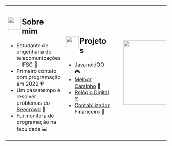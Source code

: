 <!DOCTYPE html>
<html lang="pt">
<head>
    <meta charset="UTF-8">
    <meta name="viewport" content="width=device-width, initial-scale=1.0"> 
</head>
<body>
    <table>
        <tr>
            <td>
                <h2>
                    <img src="https://github.com/luizakuze/luizakuze/assets/111708035/b35ab7b5-4644-47e1-a2cf-9f899f4b6e91" width="40px" align="left">
                    Sobre mim
                </h2>
                <ul>
                    <li>Estudante de engenharia de telecomunicações - IFSC 📡</li>
                    <li>Primeiro contato com programação em 2022 💗</li>
                    <li>Um passatempo é resolver problemas do <a href="https://www.beecrowd.com.br/judge/pt/profile/667397">Beecrowd</a> 🐝</li>
                    <li>Fui monitora de programação na faculdade 💻</li>
                </ul>
            </td>
            <td>
                <h2>
                    <img src="https://github.com/luizakuze/luizakuze/assets/111708035/b35ab7b5-4644-47e1-a2cf-9f899f4b6e91" width="40px" align="left">
                    Projetos
                </h2>
                <ul>
                    <li><a href="https://github.com/luizakuze/JavanoidOO">JavanoidOO</a> 🎮</li>
                    <li><a href="https://github.com/luizakuze/Melhor-Caminho">Melhor Caminho</a> 🚗</li>
                    <li><a href="https://github.com/luizakuze/Digital-Clock">Relógio Digital</a> ⏰</li>
                    <li><a href="https://github.com/luizakuze/Contabilizador-Financeiro">Contabilizador Financeiro</a> 💼</li>
                </ul>
            </td>
             <td> 
                <ul>
            <div class="image-container">
            <img src="https://github.com/luizakuze/luizakuze/assets/111708035/3c97d103-8074-4391-a878-70b1a8415d49" width="200px">
        </div>
                </ul>
            </td>
        </tr>
</body>
</html>
